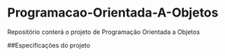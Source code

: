 # Programacao-Orientada-A-Objetos
Repositório conterá o projeto de Programação Orientada a Objetos

##Especificações do projeto
